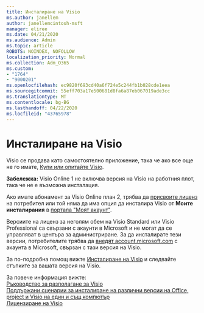 ```yaml
---
title: Инсталиране на Visio
ms.author: janellem
author: janellemcintosh-msft
manager: eliree
ms.date: 04/21/2020
ms.audience: Admin
ms.topic: article
ROBOTS: NOINDEX, NOFOLLOW
localization_priority: Normal
ms.collection: Adm_O365
ms.custom:
- "1764"
- "9000201"
ms.openlocfilehash: ec9820f693cd40a6f724e5c244fb1b028cde1eea
ms.sourcegitcommit: 55eff703a17e500681d8fa6a87eb067019ade3cc
ms.translationtype: MT
ms.contentlocale: bg-BG
ms.lasthandoff: 04/22/2020
ms.locfileid: "43765978"
---
```

# <a name="install-visio"></a>Инсталиране на Visio

Visio се продава като самостоятелно приложение, така че ако все още не го имате, [Купи или опитайте Visio](https://products.office.com/visio). 

**Забележка:** Visio Online 1 не включва версия на Visio на работния плот, така че не е възможна инсталация.

Ако имате абонамент за Visio Online план 2, трябва да [присвоите лиценз](https://docs.microsoft.com/office365/admin/subscriptions-and-billing/assign-licenses-to-users?wt.mc_id=OfficeAdm_ClientDIA_Alchemy1764) на потребител или той няма да има опция да инсталира Visio от **Моите инсталирания** в [портала "Моят акаунт"](https://portal.office.com/account#installs). 

Версиите на лиценз за неголям обем на Visio Standard или Visio Professional са свързани с акаунти в Microsoft и не могат да се управляват в центъра за администриране. За да инсталирате тези версии, потребителите трябва да [внедят account.microsoft.com](https://account.microsoft.com) с акаунта в Microsoft, свързан с тази версия на Visio.

За по-подробна помощ вижте [Инсталиране на Visio](https://support.office.com/article/f98f21e3-aa02-4827-9167-ddab5b025710?wt.mc_id=OfficeAdm_ClientDIA_Alchemy1764) и следвайте стъпките за вашата версия на Visio.

За повече информация вижте:<br>
[Ръководство за разполагане за Visio](https://docs.microsoft.com/deployoffice/deployment-guide-for-visio)<br>
[Поддържани сценарии за инсталиране на различни версии на Office, project и Visio на един и същ компютър](https://docs.microsoft.com/deployoffice/install-different-office-visio-and-project-versions-on-the-same-computer)<br>
[Лицензиране на Visio](https://products.office.com/visio/microsoft-visio-volume-licensing-visio-for-multiple-users)